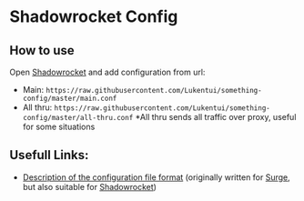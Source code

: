 # Shadowrocket Config

## How to use
Open [Shadowrocket](https://www.shadowrocketdownload.com) and add configuration from url: 
- Main: `https://raw.githubusercontent.com/Lukentui/something-config/master/main.conf`
- All thru: `https://raw.githubusercontent.com/Lukentui/something-config/master/all-thru.conf`
*All thru sends all traffic over proxy, useful for some situations

## Usefull Links:
 - [Description of the configuration file format](https://manual.nssurge.com) (originally written for [Surge](https://nssurge.com), but also suitable for [Shadowrocket](https://www.shadowrocketdownload.com))

